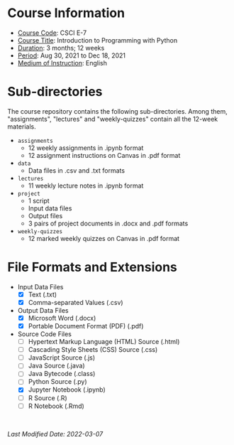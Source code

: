 <!-- This is a README file for a course's directory. -->

# Course Information
- <ins>Course Code</ins>: CSCI E-7
- <ins>Course Title</ins>: Introduction to Programming with Python
- <ins>Duration</ins>: 3 months; 12 weeks
- <ins>Period</ins>: Aug 30, 2021 to Dec 18, 2021
- <ins>Medium of Instruction</ins>: English

# Sub-directories 
The course repository contains the following sub-directories. Among them, "assignments", "lectures" and "weekly-quizzes" contain all the 12-week materials. 
- `assignments`
  - 12 weekly assignments in .ipynb format  
  - 12 assignment instructions on Canvas in .pdf format 
- `data`
  - Data files in .csv and .txt formats 
- `lectures`
  - 11 weekly lecture notes in .ipynb format  
- `project`
  - 1 script
  - Input data files  
  - Output files
  - 3 pairs of project documents in .docx and .pdf formats 
- `weekly-quizzes`
  - 12 marked weekly quizzes on Canvas in .pdf format 

# File Formats and Extensions 
- Input Data Files 
  - [x] Text (.txt)
  - [x] Comma-separated Values (.csv)
- Output Data Files 
  - [x] Microsoft Word (.docx)
  - [x] Portable Document Format (PDF) (.pdf)
- Source Code Files 
  - [ ] Hypertext Markup Language (HTML) Source (.html)
  - [ ] Cascading Style Sheets (CSS) Source (.css)
  - [ ] JavaScript Source (.js)
  - [ ] Java Source (.java)
  - [ ] Java Bytecode (.class)
  - [ ] Python Source (.py)
  - [x] Jupyter Notebook (.ipynb)
  - [ ] R Source (.R) 
  - [ ] R Notebook (.Rmd) 

<br />

*Last Modified Date: 2022-03-07*
